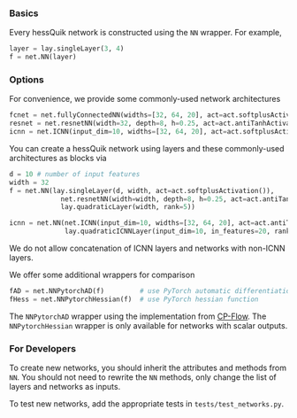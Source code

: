 
### Basics
Every hessQuik network is constructed using the ```NN``` wrapper.  For example,
```python
layer = lay.singleLayer(3, 4)
f = net.NN(layer)
```

### Options
For convenience, we provide some commonly-used network architectures
```python
fcnet = net.fullyConnectedNN(widths=[32, 64, 20], act=act.softplusActivation())
resnet = net.resnetNN(width=32, depth=8, h=0.25, act=act.antiTanhActivation())
icnn = net.ICNN(input_dim=10, widths=[32, 64, 20], act=act.softplusActivation())
```

You can create a hessQuik network using layers and these commonly-used architectures as blocks via
```python
d = 10 # number of input features
width = 32
f = net.NN(lay.singleLayer(d, width, act=act.softplusActivation()), 
             net.resnetNN(width=width, depth=8, h=0.25, act=act.antiTanhActivation()), 
             lay.quadraticLayer(width, rank=5))

icnn = net.NN(net.ICNN(input_dim=10, widths=[32, 64, 20], act=act.antiTanhActivation()), 
              lay.quadraticICNNLayer(input_dim=10, in_features=20, rank=2))
```
We do not allow concatenation of ICNN layers and networks with non-ICNN layers.

We offer some additional wrappers for comparison
```python
fAD = net.NNPytorchAD(f)         # use PyTorch automatic differentiation
fHess = net.NNPytorchHessian(f)  # use PyTorch hessian function
```
The ```NNPytorchAD``` wrapper using the implementation from [CP-Flow](https://github.com/CW-Huang/CP-Flow).  The ```NNPytorchHessian``` wrapper is only available for networks with scalar outputs.

### For Developers
To create new networks, you should inherit the attributes and methods from ```NN```.  You should not need to rewrite the ```NN``` methods, only change the list of layers and networks as inputs.

To test new networks, add the appropriate tests in ```tests/test_networks.py```.